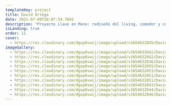 ```yaml
---
templateKey: project
title: David Ortega
date: 2021-07-09T20:07:54.704Z
description: "Proyecto Llave en Mano: rediseño del living, comedor y cocina."
isLanding: true
order: 11
cover:
  - https://res.cloudinary.com/dgxp6vwij/image/upload/v1654632845/David%20Ortega/DSC_9637_otswvk.jpg
imageGallery:
  - https://res.cloudinary.com/dgxp6vwij/image/upload/v1654632842/David%20Ortega/DSC_9665_fhz0ar.jpg
  - https://res.cloudinary.com/dgxp6vwij/image/upload/v1654632842/David%20Ortega/DSC_9654_uwve78.jpg
  - https://res.cloudinary.com/dgxp6vwij/image/upload/v1654632836/David%20Ortega/DSC_9649_r7kpgr.jpg
  - https://res.cloudinary.com/dgxp6vwij/image/upload/v1654632855/David%20Ortega/DSC_9706_jyeo7r.jpg
  - https://res.cloudinary.com/dgxp6vwij/image/upload/v1654632853/David%20Ortega/DSC_9679_kego47.jpg
  - https://res.cloudinary.com/dgxp6vwij/image/upload/v1654632851/David%20Ortega/DSC_9682_ezyyyy.jpg
  - https://res.cloudinary.com/dgxp6vwij/image/upload/v1654632851/David%20Ortega/DSC_9670_hhonqg.jpg
  - https://res.cloudinary.com/dgxp6vwij/image/upload/v1654632843/David%20Ortega/DSC_9646_yuug1v.jpg
  - https://res.cloudinary.com/dgxp6vwij/image/upload/v1654632844/David%20Ortega/DSC_9652_ucfkim.jpg
  - https://res.cloudinary.com/dgxp6vwij/image/upload/v1654632846/David%20Ortega/DSC_9644_g3o7se.jpg
---
```

